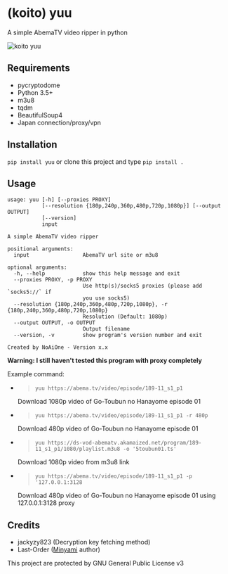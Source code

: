 # (koito) yuu 
A simple AbemaTV video ripper in python

![koito yuu](https://raw.githubusercontent.com/noaione/cdn/gh-pages/i/fzpt7mt.jpg)

## Requirements
- pycryptodome
- Python 3.5+
- m3u8
- tqdm
- BeautifulSoup4
- Japan connection/proxy/vpn

## Installation
`pip install yuu`
or clone this project and type `pip install .`

## Usage
```
usage: yuu [-h] [--proxies PROXY]
           [--resolution {180p,240p,360p,480p,720p,1080p}] [--output OUTPUT]
           [--version]
           input

A simple AbemaTV video ripper

positional arguments:
  input                 AbemaTV url site or m3u8

optional arguments:
  -h, --help            show this help message and exit
  --proxies PROXY, -p PROXY
                        Use http(s)/socks5 proxies (please add `socks5://` if
                        you use socks5)
  --resolution {180p,240p,360p,480p,720p,1080p}, -r {180p,240p,360p,480p,720p,1080p}
                        Resolution (Default: 1080p)
  --output OUTPUT, -o OUTPUT
                        Output filename
  --version, -v         show program's version number and exit

Created by NoAiOne - Version x.x
```

**Warning: I still haven't tested this program with proxy completely**

Example command: 
- >`yuu https://abema.tv/video/episode/189-11_s1_p1`

    Download 1080p video of Go-Toubun no Hanayome episode 01
- >`yuu https://abema.tv/video/episode/189-11_s1_p1 -r 480p`

    Download 480p video of Go-Toubun no Hanayome episode 01
- >`yuu https://ds-vod-abematv.akamaized.net/program/189-11_s1_p1/1080/playlist.m3u8 -o '5toubun01.ts'`

    Download 1080p video from m3u8 link
- >`yuu https://abema.tv/video/episode/189-11_s1_p1 -p '127.0.0.1:3128`

    Download 480p video of Go-Toubun no Hanayome episode 01 using 127.0.0.1:3128 proxy

## Credits
- jackyzy823 (Decryption key fetching method)
- Last-Order ([Minyami](https://github.com/Last-Order/Minyami) author)

This project are protected by GNU General Public License v3
